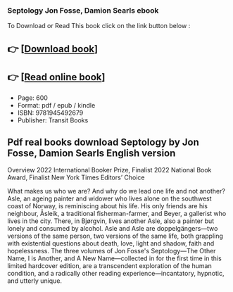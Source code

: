 ### Septology Jon Fosse, Damion Searls ebook

To Download or Read This book click on the link button below :

## 👉  [**[Download book](http://filesbooks.info/download.php?group=book&from=github.com&id=653516&lnk=1061 "Download book")**]

## 👉  [**[Read online book](http://filesbooks.info/download.php?group=book&from=github.com&id=653516&lnk=1061 "Read online book")**]


* Page: 600
* Format: pdf / epub / kindle
* ISBN: 9781945492679
* Publisher: Transit Books



## Pdf real books download Septology by Jon Fosse, Damion Searls  English version


Overview
2022 International Booker Prize, Finalist
 2022 National Book Award, Finalist
New York Times Editors’ Choice

 What makes us who we are? And why do we lead one life and not another? Asle, an ageing painter and widower who lives alone on the southwest coast of Norway, is reminiscing about his life. His only friends are his neighbour, Åsleik, a traditional fisherman-farmer, and Beyer, a gallerist who lives in the city. There, in Bjørgvin, lives another Asle, also a painter but lonely and consumed by alcohol. Asle and Asle are doppelgängers—two versions of the same person, two versions of the same life, both grappling with existential questions about death, love, light and shadow, faith and hopelessness. The three volumes of Jon Fosse&#039;s Septology—The Other Name, I is Another, and A New Name—collected in for the first time in this limited hardcover edition, are a transcendent exploration of the human condition, and a radically other reading experience—incantatory, hypnotic, and utterly unique.



